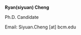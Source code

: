 **Ryan(siyuan) Cheng**

Ph.D. Candidate

Email: Siyuan.Cheng [at] bcm.edu


<table>
    <tr>
        <!-- <td>
        <a style="margin-right: 2px" href="https://scholar.google.com/citations?user=RUibzJsAAAAJ&hl=en" target="_blank"><i class="ai ai-google-scholar"></i></a>
        </td>
        <td>
        <a style="margin-right: 2px" href="https://github.com/Fu-Yilei" target="_blank"><i class="fa-brands fa-github"></i></a>
        </td>
        <td>
        <a style="margin-right: 2px" href="https://twitter.com/fuyilei96" target="_blank"><i class="fa-brands fa-x-twitter"></i></a>
        </td> -->
    </tr>
</table>
